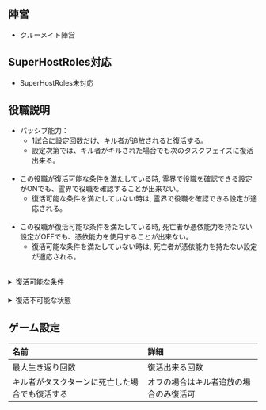 ## 陣営
- クルーメイト陣営

## SuperHostRoles対応
- SuperHostRoles未対応

## 役職説明
- パッシブ能力：
  - 1試合に設定回数だけ、キル者が追放されると復活する。
  - 設定次第では、キル者がキルされた場合でも次のタスクフェイズに復活出来る。<br><br>
- この役職が復活可能な条件を満たしている時, 霊界で役職を確認できる設定がONでも、霊界で役職を確認することが出来ない。
  - 復活可能な条件を満たしていない時は, 霊界で役職を確認できる設定が適応される。<br><br>
- この役職が復活可能な条件を満たしている時, 死亡者が憑依能力を持たない設定がOFFでも、憑依能力を使用することが出来ない。
  - 復活可能な条件を満たしていない時は, 死亡者が憑依能力を持たない設定が適応される。<br><br>

<details><summary>復活可能な条件</summary>

- 死亡している。
- 死体が発生する(キル者が存在する)キルによって死亡した場合。

</details>

<br>

<details><summary>復活不可能な状態</summary>

- 生存している。<br><br>
- 追放により死亡した場合。
  - 猫又系役職の道連れも含む。
- 死体が発生しないキルにより死亡した場合。
  - [[イビルゲッサー]]及び[[ナイスゲッサー]]による会議中のキル。
  - [[スラッガー]]のハリセンによるキル。
  - [[突き落と師]]の突き落としによるキル。
    - 梯子下で通報できる死体が発生していても復活はできません。(*1)
  - etc...<br><br>
- 自殺として処理されるキルにより死亡した場合。
  - 転落死
  - キルテレポートの設定が無効な[[リモートシェリフ]]のキルによる死亡。
  - etc...<br><br>

<details><summary>復活不可能なキル時の動作</summary>

https://github.com/SuperNewRoles/SuperNewRoles/assets/104145991/aa00129d-795b-43d2-904d-70d3bc2e9e7e

- [ *1 : [[突き落と師]]の梯子下 突き落としによるキル ] のシチュエーション<br><br>
- 憑依が使用可能。
- 他プレイヤーの役職が見られる。
- キル者が死亡しても復活しない。

</details>

</details>

## ゲーム設定
| 名前 | 詳細 |
| :-- | :-- |
| 最大生き返り回数 | 復活出来る回数 |
| キル者がタスクターンに死亡した場合でも復活する | オフの場合はキル者追放の場合のみ復活可 |